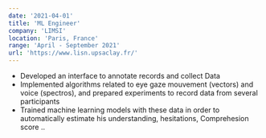 ```yaml
---
date: '2021-04-01'
title: 'ML Engineer'
company: 'LIMSI'
location: 'Paris, France'
range: 'April - September 2021'
url: 'https://www.lisn.upsaclay.fr/'
---
```


- Developed an interface to annotate records and collect Data
- Implemented algorithms related to eye gaze mouvement (vectors) and voice (spectros), and prepared experiments to record data from several participants
- Trained machine learning models with these data in order to automatically estimate his understanding, hesitations, Comprehesion score ..
